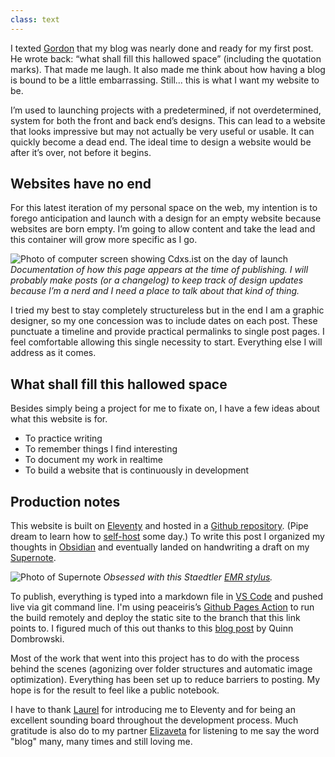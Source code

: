 ```yaml
---
class: text
---
```

I texted [Gordon][1] that my blog was nearly done and ready for my first post. He wrote back: “what shall fill this hallowed space” (including the quotation marks). That made me laugh. It also made me think about how having a blog is bound to be a little embarrassing. Still... this is what I want my website to be.

I’m used to launching projects with a predetermined, if not overdetermined, system for both the front and back end’s designs. This can lead to a website that looks impressive but may not actually be very useful or usable. It can quickly become a dead end. The ideal time to design a website would be after it’s over, not before it begins.

## Websites have no end

For this latest iteration of my personal space on the web, my intention is to forego anticipation and launch with a design for an empty website because websites are born empty. I’m going to allow content and take the lead and this container will grow more specific as I go.

![Photo of computer screen showing Cdxs.ist on the day of launch](/posts/2025-01-10/cdxs-launch-day.jpeg)
<em>Documentation of how this page appears at the time of publishing. I will probably make posts (or a changelog) to keep track of design updates because I’m a nerd and I need a place to talk about that kind of thing.</em>

I tried my best to stay completely structureless but in the end I am a graphic designer, so my one concession was to include dates on each post. These punctuate a timeline and provide practical permalinks to single post pages. I feel comfortable allowing this single necessity to start. Everything else I will address as it comes. 

## What shall fill this hallowed space

Besides simply being a project for me to fixate on, I have a few ideas about what this website is for.

- To practice writing
- To remember things I find interesting
- To document my work in realtime
- To build a website that is continuously in development

## Production notes

This website is built on [Eleventy][2] and hosted in a [Github repository][3]. (Pipe dream to learn how to [self-host][4] some day.) To write this post I organized my thoughts in [Obsidian][5] and eventually landed on handwriting a draft on my [Supernote][6].

![Photo of Supernote](/posts/2025-01-10/supernote-draft.jpeg)
<em>Obsessed with this Staedtler [EMR stylus][7].</em>

To publish, everything is typed into a markdown file in [VS Code][8] and pushed live via git command line. I'm using peaceiris’s [Github Pages Action][9] to run the build remotely and deploy the static site to the branch that this link points to. I figured much of this out thanks to this [blog post][10] by Quinn Dombrowski. 

Most of the work that went into this project has to do with the process behind the scenes (agonizing over folder structures and automatic image optimization). Everything has been set up to reduce barriers to posting. My hope is for the result to feel like a public notebook.

I have to thank [Laurel][11] for introducing me to Eleventy and for being an excellent sounding board throughout the development process. Much gratitude is also do to my partner [Elizaveta][12] for listening to me say the word "blog" many, many times and still loving me.

[1]: http://instagram.com/gordons_implicit_dogma
[2]: https://www.11ty.dev
[3]: https://github.com/cdx5/cdx5.github.io
[4]: https://www.reddit.com/r/selfhosted
[5]: https://obsidian.md
[6]: https://supernote.com
[7]: https://www.staedtler.com/us/en/discover/noris-digital
[8]: https://code.visualstudio.com
[9]: https://github.com/peaceiris/actions-gh-pages
[10]: https://quinndombrowski.com/blog/2022/05/07/hosting-eleventy-on-github-pages
[11]: https://laurelschwulst.com
[12]: https://www.elizaveta.biz